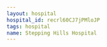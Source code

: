 ```yaml
---
layout: hospital
hospital_id: recrl60CJ7jPMloJP
tags: hospital
name: Stepping Hills Hospital
---
```

